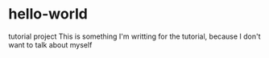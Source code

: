 # hello-world
tutorial project
This is something I'm writting for the tutorial, because I don't want to talk about myself
